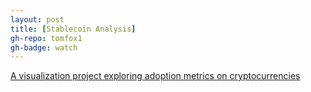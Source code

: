 ```yaml
---
layout: post
title: [Stablecoin Analysis]
gh-repo: tomfox1
gh-badge: watch 
---
```

[A visualization project exploring adoption metrics on cryptocurrencies](https://medium.com/@TomAlexanderFox/cryptocurrencies-stable-coins-and-erc20-tokens-f05e795c3968)
